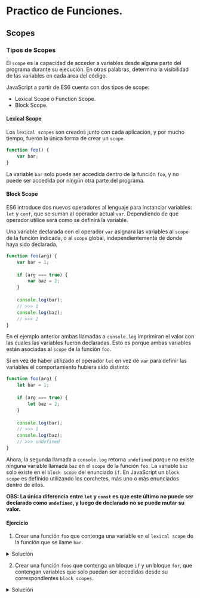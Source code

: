 # Practico de Funciones.

## Scopes

### Tipos de Scopes

El `scope` es la capacidad de acceder a variables desde alguna parte del programa durante su ejecución. En otras palabras, determina la visibilidad de las variables en cada área del código.

JavaScript a partir de ES6 cuenta con dos tipos de scope:

- Lexical Scope o Function Scope.
- Block Scope.

#### Lexical Scope

Los `lexical scopes` son creados junto con cada aplicación, y por mucho tiempo, fuerón la única forma de crear un `scope`.

```javascript
function foo() {
    var bar;
}
```

La variable `bar` solo puede ser accedida dentro de la función `foo`, y no puede ser accedida por níngún otra parte del programa.

#### Block Scope

ES6 introduce dos nuevos operadores al lenguaje para instanciar variables: `let` y `conf`, que se suman al operador actual `var`. Dependiendo de que operador utilice será como se definirá la variable.

Una variable declarada con el operador `var` asignara las variables al `scope` de la función indicada, o al `scope` global, independientemente de donde haya sido declarada.

```javascript
function foo(arg) {
    var bar = 1;

    if (arg === true) {
        var baz = 2;
    }
    
    console.log(bar);
    // >>> 1
    console.log(baz);
    // >>> 2
}
```

En el ejemplo anterior ambas llamadas a `console.log` imprimiran el valor con las cuales las variables fueron declaradas. Esto es porque ambas variables están asociadas al `scope` de la función `foo`.

Si en vez de haber utilizado el operador `let` en vez de `var` para definir las variables el comportamiento hubiera sido distinto:

```javascript
function foo(arg) {
    let bar = 1;

    if (arg === true) {
        let baz = 2;
    }
    
    console.log(bar);
    // >>> 1
    console.log(baz);
    // >>> undefined
}
```

Ahora, la segunda llamada a `console.log` retorna `undefined` porque no existe nínguna variable llamada `baz` en el `scope` de la función `foo`. La variable `baz` solo existe en el `block scope` del enunciado `if`. En JavaScript un `block scope` es definido utilizando los corchetes, más uno o más enunciados dentro de ellos.

**OBS: La única diferencia entre `let` y `const` es que este último no puede ser declarado como `undefined`, y luego de declarado no se puede mutar su valor.**

#### Ejercicio

1. Crear una función `foo` que contenga una variable en el `lexical scope` de la función que se llame `bar`. 

<details>
<summary>Solución</summary>

```javascript
function foo() {
  var bar;
}
```

</details>

2. Crear una función `foos` que contenga un bloque `if` y un bloque `for`, que contengan variables que solo puedan ser accedidas desde su correspondientes `block scopes`.

<details>
<summary>Solución</summary>
```javascript
function foos() {
    if (true) {
        let bar;
    }

    for (let i = 0; i < 5; i++) {
        const j = 1;
    }
}
```
</details>

### Scope Nesting

Nuevos `scopes` pueden ser creados dentro de un scope, ya sea creando una nueva función, o un nuevo bloque.

```javascript
function foo() {
    var foos;
    function bar() {
        var bars;
    }
}
```

En el ejemplo, la variable `bars` esta definida en el `scope` de `bar` y solo puede ser accedida dentro de dicha función. Por el contrario, la variable `foos` que pertenece al `scope` de `foo` puede ser accedida tanto dentro de `bar` como dentro de `foo`;

Al ir agregando más funciones y bloques, los `scopes` creados comienzan a tomar una estructura tipo árbol.

```javascript
function foo() {
    function bar() {}
    function baz() {
        function() {}
    }
}
/**
      foo()
       |
      / \
     /   \
    /     \
   ↓       ↓
  bar()   baz()
           |
           ↓
         [anonymous]()
 */
```

Podemos utilizar estas estructuras para verificar el nivel de acceso a los que tienen accesos los enunciados referidos a cada scope.

```javascript
/*
      foo()
       ↑
        \
         \
          \
          baz()
           ↑
           |
         [anonymous]()
 */
```

A eso se lo conoce como `scope chain`.

#### Ejericio

Construya una función que declare los siguientes scopes.

```javascript
/**      
      foo()
       /|\
      / | \
     /  |  \
    /   |   \
   /    |    \
 foos  bar   soof
       / \
      /   \
     /     \
   bars    srab
*/
```

<details>
<summary>Solución</summary>
```javascript
function foo() {
    function foos() {}
    function soof() {}
    function bar() {
        function bars() {}
        function srab() {}
    }
}
```
</details>

## Closures

`Closure` es el nombre que se le da a la propiedad de las funciónes de mantener acceso a variables definidas en el `scope` creado al momento de crear la función.

Supongamos que tenemos el siguiente `scope chain`, en donde dentro de la función `foo` se definio la variable `foos`.

```javascript
/*
  foo()
 var foos
    ↑
    |
   baz()
console.log(foos)
    ↑
    ⋮
 */
```

Siguiendo esta cadena es evidente que podemos acceder a `foos` dentro de `baz`. Es usual decir que `baz` "closes over" (se cierra alrededor) de `foos`. Lo que no es evidente es que este acceso se mantiene, aunque la función `baz` no sea invocada inmediatamente. Veamoslo en un ejemplo para que quede más claro.

```javascript
function foo() {
    var foos = 'Dentro del scope de foo.';
    
    function() baz{
        console.log(foos);
    }

    baz();
    // >>> 'Dentro del scope de foo.'
    
    return baz;
}

var bar = foo();
bar();
// >>> 'Dentro del scope de foo.'
```

No importa donde ni cuando invoquemos la función `baz`, la misma continuará teniendo acceso al `scope` en el que fue definida.

### Ejercicio

Cree una función llamada `createCounterFrom` que tome un valor inicial, y devuelva una función que devolverá un número cuando sea llamada, que se incrementará tras cada incovación.

```javascript
var counter = createCounterFrom(3);

counter();
// >>> 3
counter();
// >>> 4
counter();
// >>> 5
```

<details>
<summary>Solución</summary>
```javascript
function createCounterFrom(initial) {
    return function() {
        return initial++;
    };
}
```
</details>

## Problemas

1. Cifrado de Cesar

Julio Cesar utilizaba un metodo muy sencillo para cifrar sus mensajes, cambiaba cada letra de su mensaje por otra ubicada cuatro veces atras en el abecedario. La siguiente imagen muestra un ejemplo de su funcionamiento.

![Cesar cipher](../Imagenes/002-cesar-cipher.png)

Una leve modificación (no más segura) de este sistema es colocar un espacio en la última posición, el cual también se asocia al cuarto cáracter anterior del abecedario. Para un offset de 4, su valor será `w`.

*a.* Implemente una función llamada `createCesarCipherFrom` que tome un "offset" para defasar el abecedario, que devuelva un objeto que contenga dos llaves: `cipher` y `decipher`. La llave `cipher` contendrá una función que tome un string de texto y devuelva su versión codificada. Por el contrario, dentro de la llave `decipher` deberá existir una función que tome un string cifrado, y recupere el mensaje. El abecedario utilizado deberá contener la `ñ` y el espacio ` `. Osea, algo así: `"abcdefghijklmnñopqrstuvwxyz "`.

**OBS 1: En caso de que el string ingresado contuviera carácteres que no se encuentran dentro del abecedario, deberá colocar un `*` en el string retornado.**

**OBS 2: Nínguna de las funciones deberá fallar si se le entregán strings con carácteres que no existan en el abecedario utilizado.**

**OBS 3: La clave utilizada para cifrar el mensaje deberá poder ser accedida solo por las funciones `cipher` y `decipher`.**

```javascript
var message = 'conatel iot';
var cesar = createCesarCipherFrom(7);

var code = cesar.cipher(message);
console.log(code);
// >>> xjhvñzfucjñ
console.log(cesar.decipher(code) === message);
// >>> true

message = 'Conatel S.A. IoT';
var cipheredMessage = cesar.cipher(message);
console.log(cipheredMessage);
// >>> *jhvñzfu****u*j*
console.log(cesar.decipher(cipheredMessage));
// >>> *onatel **** *o*
```

*b.* Modifique la función para que en vez de recibir únicamente el valor de offset como argumento, reciba un objeto con las siguientes propiedades:

- `offset`: Corresponde al valor de offset del abecedario para cifrar el mensaje.
- `alphabet`: Corresponde al alfabeto a utilizar, el será de tipo string. Por ejemplo: `"abcdefghijklmnñopqrstuvwxyz "`.

<details>
<summary>Solución</summary>
```javascript
/**
 * Crea un objeto que permite cifar y decifrar mensajes de texto utilizando
 * el "cifrado de cesar", con la capacidad de configurarle el offset del
 * cifrado.
 * @param  {object} options Objeto de opciones.
 *  @param  {number} .offset   Offset del algoritmo de cifrado.
 *  @param  {string} .alphabet Alfabeto utilizado por el algoritmo.
 * @return {object}         Objeto de cifrado.
 */
function createCesarCipherFrom(options) {
    // Extraemos los valores del objeto options.
    var offset = options.offset,
        alphabet = options.alphabet;
    // Declaramos las variables en las primeras lineas de la función
    // por convención. 
    var cipherKey, decipherKey;
    // Definimos un valor por defecto de `offset` igual a 4.
    offset || (offset = 4);
    // El valor del offset no puede superar el largo del alfabeto.
    // Giramos en circulo el valor del offset en ese caso.
    if (offset > alphabet.length) {
        offset = offset % alphabet.length;
    }
    /**
     * Función que permite llamar una función sobre cada cáracter de un string,
     * acumulando el valor devuelto en cada iteración.
     * @param  {string}   string  String sobre el cual iterar.
     * @param  {function} fn      Función para correr en cada iteración. Cada
     *                            llamada a la función contará con:
     *                              1.- El valor actualmente acumulado.
     *                              2.- El carácter correspondiente.
     *                              3.- El índice de la iteración.
     * @param  {any}   initial    Valor inicial de la iteración.
     * @return {any}              Resultado de aplicar la función a cada
     *                            cáracter del string.
     */
    function reduce(string, fn, initial) {
        var accumulator = initial;
        for (var i = 0; i < string.length; i++) {
            accumulator = fn(accumulator, string[i], i);
        }
        return accumulator;
    }
    /**
     * Crea un objeto que contiene la clave correspondiente al offset.
     * @param  {number} offset Offset del alfabeto.
     * @return {object}        Clave según offset.
     */
    function createKeyFrom(offset) {
        return reduce(alphabet, function(acc, char, i) {
            var index = i - (offset - 1);
            if (index < 0) {
                index = index + alphabet.length;
            }
            acc[char] = alphabet[index];
            return acc;
        }, {});
    }
    /**
     * Reemplaza cada cáracter de un string por el correspondiente según
     * la clave utilizada.
     * @param  {string} message Mensaje a trascodificar.
     * @param  {object} key     Clave a utilizar.
     * @return {string}         Mensaje transcodificado..
     */
    function transcode(message, key) {
        return reduce(message, function(acc, char, i) {
            var correspondingChar = key[char];
            acc += (correspondingChar !== undefined) ? correspondingChar : '*';
            return acc;
        }, "");
    }
    // Claves para codificar y decodificar.
    cipherKey = createKeyFrom(offset);
    decipherKey = createKeyFrom(alphabet.length - offset + 2);
    // Objeto público para interactuar con las claves.
    return {
        cipher: function(message) {
            return transcode(message, cipherKey);
        },
        decipher: function(message) {
            return transcode(message, decipherKey);
        },
    }
}

// ---

var ALPHABET = "abcdefghijklmnñopqrstuvwxyz "
var cesar = createCesarCipherFrom({
    offset: 7, 
    alphabet: ALPHABET
});
var message = 'conatel iot';
var cipheredMessage = cesar.cipher(message);
console.log(cipheredMessage);
// >>> xjhvñzfucjñ
console.log(message === cesar.decipher(cipheredMessage));
// >>> true

message = 'Conatel S.A. IoT';
var cipheredMessage = cesar.cipher(message);
console.log(cipheredMessage);
// >>> *jhvñzfu****u*j*
console.log(cesar.decipher(cipheredMessage));
// >>> *onatel **** *o*
```
</details>